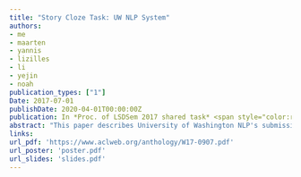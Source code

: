```yaml
---
title: "Story Cloze Task: UW NLP System"
authors:
- me
- maarten
- yannis
- lizilles
- li
- yejin
- noah
publication_types: ["1"]
Date: 2017-07-01
publishDate: 2020-04-01T00:00:00Z
publication: In *Proc. of LSDSem 2017 shared task* <span style="color:red">Best performing system</span>
abstract: "This paper describes University of Washington NLP's submission for the Linking Models of Lexical, Sentential and Discourse-level Semantics (LSDSem 2017) shared task&mdash;the Story Cloze Task. Our system is a linear classifier with a variety of features, including both the scores of a neural language model and style features. We report 75.2% accuracy on the task. A further discussion of our results can be found in Schwartz et al. (2017)."
links:
url_pdf: 'https://www.aclweb.org/anthology/W17-0907.pdf'
url_poster: 'poster.pdf'
url_slides: 'slides.pdf'
---
```

